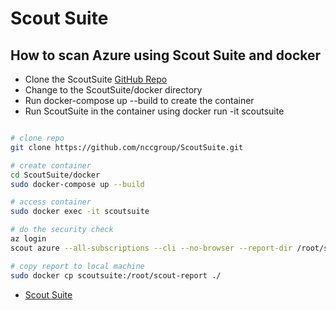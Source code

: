 # Scout Suite

## How to scan Azure using Scout Suite and docker

-   Clone the ScoutSuite [GitHub Repo](https://github.com/nccgroup/ScoutSuite)
-   Change to the ScoutSuite/docker directory
-   Run docker-compose up --build to create the container
-   Run ScoutSuite in the container using docker run -it scoutsuite


```bash

# clone repo
git clone https://github.com/nccgroup/ScoutSuite.git

# create container
cd ScoutSuite/docker
sudo docker-compose up --build

# access container
sudo docker exec -it scoutsuite

# do the security check
az login
scout azure --all-subscriptions --cli --no-browser --report-dir /root/scout-report

# copy report to local machine
sudo docker cp scoutsuite:/root/scout-report ./
```

-   [Scout Suite](https://github.com/nccgroup/ScoutSuite)
